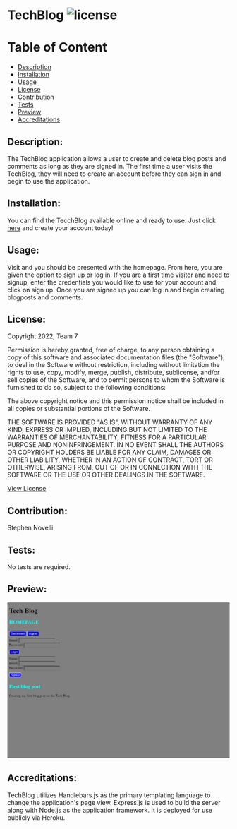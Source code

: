 # TechBlog ![license](https://img.shields.io/badge/license-MIT-blue)
  
  # Table of Content
  - [Description](#Description)
  - [Installation](#Installation)
  - [Usage](#Usage)
  - [License](#License)
  - [Contribution](#Contribution)
  - [Tests](#Tests)
  - [Preview](#Preview)
  - [Accreditations](#Accreditations)

   
## Description:
The TechBlog application allows a user to create and delete blog posts and comments as long as they are signed in. The first time a user visits the TechBlog, they will need to create an account before they can sign in and begin to use the application.  
    
## Installation:
You can find the TecchBlog available online and ready to use. Just click [here]("") and create your account today!
    
## Usage:
Visit  and you should be presented with the homepage. From here, you are given the option to sign up or log in. If you are a first time visitor and need to signup, enter the credentials you would like to use for your account and click on sign up. Once you are signed up you can log in and begin creating blogposts and comments.

## License:
Copyright 2022, Team 7

Permission is hereby granted, free of charge, to any person obtaining a copy of this software and associated documentation files (the "Software"), to deal in the Software without restriction, including without limitation the rights to use, copy, modify, merge, publish, distribute, sublicense, and/or sell copies of the Software, and to permit persons to whom the Software is furnished to do so, subject to the following conditions:

The above copyright notice and this permission notice shall be included in all copies or substantial portions of the Software.

THE SOFTWARE IS PROVIDED "AS IS", WITHOUT WARRANTY OF ANY KIND, EXPRESS OR IMPLIED, INCLUDING BUT NOT LIMITED TO THE WARRANTIES OF MERCHANTABILITY, FITNESS FOR A PARTICULAR PURPOSE AND NONINFRINGEMENT. IN NO EVENT SHALL THE AUTHORS OR COPYRIGHT HOLDERS BE LIABLE FOR ANY CLAIM, DAMAGES OR OTHER LIABILITY, WHETHER IN AN ACTION OF CONTRACT, TORT OR OTHERWISE, ARISING FROM, OUT OF OR IN CONNECTION WITH THE SOFTWARE OR THE USE OR OTHER DEALINGS IN THE SOFTWARE.

[View License](https://www.mit.edu/~amini/LICENSE.md) 
    
## Contribution:
Stephen Novelli
    
## Tests:
No tests are required.
    
## Preview:
![Preview](./public/images/screenshot.jpg)

## Accreditations:
  TechBlog utilizes Handlebars.js as the primary templating language to change the application's page view. Express.js is used to build the server along with Node.js as the application framework. It is deployed for use publicly via Heroku.